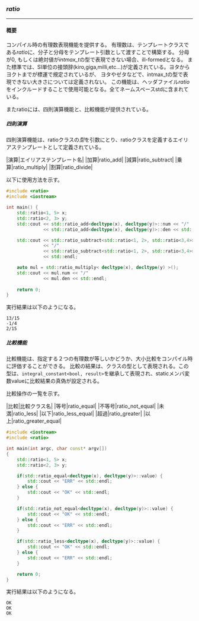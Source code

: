 ### *ratio*
----
#### 概要
コンパイル時の有理数表現機能を提供する。
有理数は、テンプレートクラスである*ratio*に、分子と分母をテンプレート引数として渡すことで構築する。
分母が0, もしくは絶対値が*intmax_t*の型で表現できない場合、ill-formedとなる。
また標準では、SI単位の接頭辞(kiro,giga,milli,etc...)が定義されている。ヨタからヨクトまでが標運で規定されているが、
ヨタやゼタなどで、intmax_tの型で表現できない大きさについては定義されない。
この機能は、ヘッダファイル*ratio*をインクルードすることで使用可能となる。全てネームスペースstdに含まれている。

またratioには、四則演算機能と、比較機能が提供されている。

##### 四則演算
四則演算機能は、ratioクラスの*型*を引数にとり、ratioクラスを定義するエイリアステンプレートとして定義されている。

|演算|エイリアステンプレート名|
|加算|ratio_add|
|減算|ratio_subtract|
|乗算|ratio_multiply|
|割算|ratio_divide|

以下に使用方法を示す。

```c++
#include <ratio>
#include <iostream>

int main() {
    std::ratio<1, 5> x;
    std::ratio<2, 3> y;
    std::cout << std::ratio_add<decltype(x), decltype(y)>::num << "/"               //OK decltypeを使用できる
              << std::ratio_add<decltype(x), decltype(y)>::den << std::endl;

    std::cout << std::ratio_subtract<std::ratio<1, 2>, std::ratio<3,4>>::num        //OK 直接型を指定できる
              << "/"
              << std::ratio_subtract<std::ratio<1, 2>, std::ratio<3,4>>::den
              << std::endl;

    auto mul = std::ratio_multiply< decltype(x), decltype(y) >();                   //OK 結果を変数に格納できる
    std::cout << mul.num << "/"
              << mul.den << std::endl;
    
    return 0;
}
```

実行結果は以下のようになる。
```
13/15
-1/4
2/15
```

##### 比較機能
比較機能は、指定する２つの有理数が等しいかどうか、大小比較をコンパイル時に評価することができる。
比較の結果は、クラスの型として表現される。この型は、`integral_constant<bool, result>`を継承して表現され、staticメンバ変数valueに比較結果の真偽が設定される。

比較操作の一覧を示す。

|比較|比較クラス名|
|等号|ratio_equal|
|不等号|ratio_not_equal|
|未満|ratio_less|
|以下|ratio_less_equal|
|超過|ratio_greater|
|以上|ratio_greater_equal|

```c++
#include <iostream>
#include <ratio>

int main(int argc, char const* argv[])
{
    std::ratio<1, 5> x;
    std::ratio<2, 3> y;

    if(std::ratio_equal<decltype(x), decltype(y)>::value) {
        std::cout << "ERR" << std::endl;
    } else {
        std::cout << "OK" << std::endl;
    }

    if(std::ratio_not_equal<decltype(x), decltype(y)>::value) {
        std::cout << "OK" << std::endl;
    } else {
        std::cout << "ERR" << std::endl;
    }

    if(std::ratio_less<decltype(x), decltype(y)>::value) {
        std::cout << "OK" << std::endl;
    } else {
        std::cout << "ERR" << std::endl;
    }

    return 0;
}
```

実行結果は以下のようになる。
```
OK
OK
OK
```
